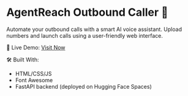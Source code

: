 # AgentReach Outbound Caller 🚀

Automate your outbound calls with a smart AI voice assistant. Upload numbers and launch calls using a user-friendly web interface.

🔗 Live Demo: [Visit Now](https://aamohamedfahim.github.io/AgentReach-Systems-UI/)

🛠 Built With:
- HTML/CSS/JS
- Font Awesome
- FastAPI backend (deployed on Hugging Face Spaces)

